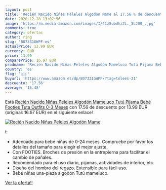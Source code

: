 ```yaml
---
layout: post
title: 'Recién Nacido Niñas Peleles Algodón Mame al 17.56 % de descuento'
date: 2020-12-28 13:02:56
image: 'https://m.media-amazon.com/images/I/41z8ubdhz2L._SL200_.jpg'
comments: true
category: ofertas
author: ring
slug: 'B07331GWPF-es'
actualPrice: 13.99 EUR
currency: EUR
price: 13.99
comparePrice: 16.97 EUR
prodname: 'Recién Nacido Niñas Peleles Algodón Mameluco Tutú Pijama Bebé Footies Tuta Outfits  0-3 Meses'
country: 'es'
flag: '🇪🇸'
buyurl: 'https://www.amazon.es/dp/B07331GWPF/?tag=tolees-21'
descuento: '17.56'
average: '15.48'
---
```


Está [Recién Nacido Niñas Peleles Algodón Mameluco Tutú Pijama Bebé Footies Tuta Outfits  0-3 Meses](https://www.amazon.es/dp/B07331GWPF/?tag=tolees-21) con 17.56 de descuento por 13.99 EUR (original: 16.97 EUR) en el siguiente enlace!

[![Recién Nacido Niñas Peleles Algodón Mame](https://m.media-amazon.com/images/I/41z8ubdhz2L._SL200_.jpg)](https://www.amazon.es/dp/B07331GWPF/?tag=tolees-21)

ℹ️:

- Adecuado para bebé niñas de 0-24 meses. Compruebe por favor los detalles del tamaño para elegir el mejor ajuste.
- Con FOOTIES. Broches de presión en la entrepierna para facilitar el cambio de pañales.
- Recomendado para el uso diario, pijamas, actividades de interior, etc.
- Diseño del hombro del regazo. Extensible para fácil uso.
- Bebé niñas una-pieza algodón Tutú mameluco.

[Ver la oferta!!](https://www.amazon.es/dp/B07331GWPF/?tag=tolees-21)
